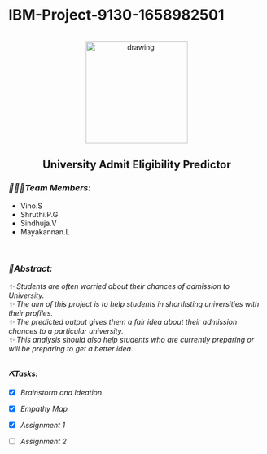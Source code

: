 # IBM-Project-9130-1658982501
<br>
<div align="center">
<img src="https://upload.wikimedia.org/wikipedia/commons/5/51/IBM_logo.svg"  align="center" alt="drawing" width="200" />
<h2 align="center"> University Admit Eligibility Predictor </h2> 
  </div>

<h3><i>🧑🏻‍💻Team Members: </i></h3>
<ul>
  <li> Vino.S </li>
  <li> Shruthi.P.G </li>
  <li> Sindhuja.V </li>
  <li> Mayakannan.L </li>
  </ul>
<br>
<h3> <i> 📃Abstract: <i> </h3>
✨ Students are often worried about their chances of admission to University. <br>
✨ The aim of this project is to help students in shortlisting universities with their profiles. <br>
✨ The predicted output gives them a fair idea about their admission chances to a particular university. <br>
✨ This analysis should also help students who are currently preparing or will be preparing to get a better idea. <br>
<br>

  <b><i>⛏Tasks:</i></b>
- [x] Brainstorm and Ideation <br>
- [x] Empathy Map <br>
- [x] Assignment 1 <br>
- [ ] Assignment 2  <br>
    
